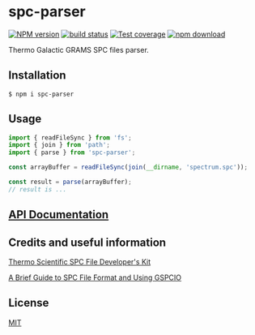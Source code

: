 # spc-parser

[![NPM version][npm-image]][npm-url]
[![build status][ci-image]][ci-url]
[![Test coverage][codecov-image]][codecov-url]
[![npm download][download-image]][download-url]

Thermo Galactic GRAMS SPC files parser.

## Installation

`$ npm i spc-parser`

## Usage

```js
import { readFileSync } from 'fs';
import { join } from 'path';
import { parse } from 'spc-parser';

const arrayBuffer = readFileSync(join(__dirname, 'spectrum.spc'));

const result = parse(arrayBuffer);
// result is ...
```

## [API Documentation](https://cheminfo.github.io/spc-parser/)

## Credits and useful information

[Thermo Scientific SPC File Developer's Kit ](https://web.archive.org/web/20150131073636/http://ftirsearch.com/features/converters/spcfileformat.HTM)

[A Brief Guide to SPC File Format and Using GSPCIO](https://docuri.com/download/spc-file-format_59c1d322f581710b28653306_pdf)

## License

[MIT](./LICENSE)

[npm-image]: https://img.shields.io/npm/v/spc-parser.svg
[npm-url]: https://www.npmjs.com/package/spc-parser
[ci-image]: https://github.com/cheminfo/spc-parser/workflows/Node.js%20CI/badge.svg?branch=main
[ci-url]: https://github.com/cheminfo/spc-parser/actions?query=workflow%3A%22Node.js+CI%22
[codecov-image]: https://img.shields.io/codecov/c/github/cheminfo/spc-parser.svg
[codecov-url]: https://codecov.io/gh/cheminfo/spc-parser
[download-image]: https://img.shields.io/npm/dm/spc-parser.svg
[download-url]: https://www.npmjs.com/package/spc-parser

